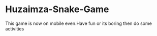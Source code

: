 # Huzaimza-Snake-Game
This game is now on mobile even.Have fun or its boring then do some activities
